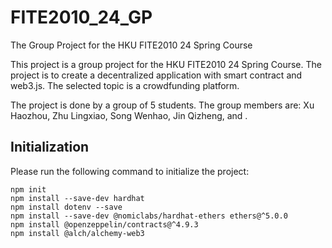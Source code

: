 # FITE2010_24_GP
The Group Project for the HKU FITE2010 24 Spring Course

This project is a group project for the HKU FITE2010 24 Spring Course. The project is to create a decentralized application with smart contract and web3.js. The selected topic is a crowdfunding platform. 

The project is done by a group of 5 students. The group members are:
Xu Haozhou, Zhu Lingxiao, Song Wenhao, Jin Qizheng, and .

## Initialization
Please run the following command to initialize the project:
```
npm init
npm install --save-dev hardhat
npm install dotenv --save
npm install --save-dev @nomiclabs/hardhat-ethers ethers@^5.0.0
npm install @openzeppelin/contracts@^4.9.3
npm install @alch/alchemy-web3
```